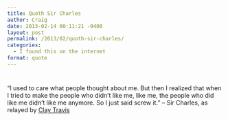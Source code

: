 ```yaml
---
title: Quoth Sir Charles
author: Craig
date: 2013-02-14 00:11:21 -0400
layout: post
permalink: /2013/02/quoth-sir-charles/
categories:
  - I found this on the internet
format: quote
---
```

#

“I used to care what people thought about me. But then I realized that when I tried to make the people who didn’t like me, like me, the people who did like me didn’t like me anymore. So I just said screw it.” – Sir Charles, as relayed by [Clay Travis][1]

 [1]: http://outkickthecoverage.com/confession-i-like-darren-rovell.php
